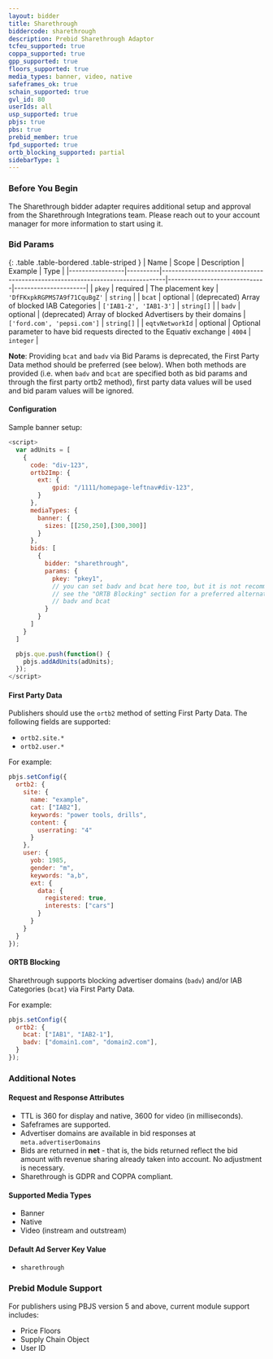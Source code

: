 ```yaml
---
layout: bidder
title: Sharethrough
biddercode: sharethrough
description: Prebid Sharethrough Adaptor
tcfeu_supported: true
coppa_supported: true
gpp_supported: true
floors_supported: true
media_types: banner, video, native
safeframes_ok: true
schain_supported: true
gvl_id: 80
userIds: all
usp_supported: true
pbjs: true
pbs: true
prebid_member: true
fpd_supported: true
ortb_blocking_supported: partial
sidebarType: 1
---
```


### Before You Begin

The Sharethrough bidder adapter requires additional setup and approval from the Sharethrough Integrations team. Please reach out to your account manager for more information to start using it.

### Bid Params

{: .table .table-bordered .table-striped }
| Name            | Scope    | Description                                                                   | Example                      | Type                 |
|-----------------|----------|-------------------------------------------------------------------------------|------------------------------|----------------------|
| `pkey`          | required | The placement key                                                             | `'DfFKxpkRGPMS7A9f71CquBgZ'` | `string`             |
| `bcat`          | optional | (deprecated) Array of blocked IAB Categories                                  | `['IAB1-2', 'IAB1-3']`       | `string[]`           |
| `badv`          | optional | (deprecated) Array of blocked Advertisers by their domains                    | `['ford.com', 'pepsi.com']`  | `string[]`           |
| `eqtvNetworkId` | optional | Optional parameter to have bid requests directed to the Equativ exchange      | `4004`                       | `integer`            |

**Note**: Providing `bcat` and `badv` via Bid Params is deprecated, the First Party Data method should be preferred (see below).
When both methods are provided (i.e. when `badv` and `bcat` are specified both as bid params and through the first party ortb2 method), first party data values will be used and bid param values will be ignored.

#### Configuration

Sample banner setup:

```js
<script>
  var adUnits = [
    {
      code: "div-123",
      ortb2Imp: {
        ext: {
            gpid: "/1111/homepage-leftnav#div-123",
        }
      },
      mediaTypes: {
        banner: {
          sizes: [[250,250],[300,300]]
        }
      },
      bids: [
        {
          bidder: "sharethrough",
          params: {
            pkey: "pkey1",
            // you can set badv and bcat here too, but it is not recommended
            // see the "ORTB Blocking" section for a preferred alternate setup for
            // badv and bcat
          }
        }
      ]
    }
  ]

  pbjs.que.push(function() {
    pbjs.addAdUnits(adUnits);
  });
</script>
```

#### First Party Data

Publishers should use the `ortb2` method of setting First Party Data. The following fields are supported:

- `ortb2.site.*`
- `ortb2.user.*`

For example:

```js
pbjs.setConfig({
  ortb2: {
    site: {
      name: "example",
      cat: ["IAB2"],
      keywords: "power tools, drills",
      content: {
        userrating: "4"
      }
    },
    user: {
      yob: 1985,
      gender: "m",
      keywords: "a,b",
      ext: {
        data: {
          registered: true,
          interests: ["cars"]
        }
      }
    }
  }
});
```

#### ORTB Blocking

Sharethrough supports blocking advertiser domains (`badv`) and/or IAB Categories (`bcat`) via First Party Data.

For example:

```js
pbjs.setConfig({
  ortb2: {
    bcat: ["IAB1", "IAB2-1"],
    badv: ["domain1.com", "domain2.com"],
  }
});
```

### Additional Notes

#### Request and Response Attributes

- TTL is 360 for display and native, 3600 for video (in milliseconds).
- Safeframes are supported.
- Advertiser domains are available in bid responses at `meta.advertiserDomains`
- Bids are returned in **net** - that is, the bids returned reflect the bid amount with revenue sharing already taken into account. No adjustment is necessary.
- Sharethrough is GDPR and COPPA compliant.

#### Supported Media Types

- Banner
- Native
- Video (instream and outstream)

#### Default Ad Server Key Value

- `sharethrough`

### Prebid Module Support

For publishers using PBJS version 5 and above, current module support includes:

- Price Floors
- Supply Chain Object
- User ID
